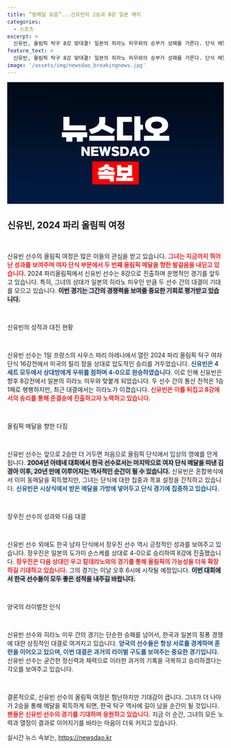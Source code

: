 ```yaml
---
title: “동메달 잊음”...신유빈의 2승과 8강 일본 매치
categories:
  - 스포츠
excerpt: >
  신유빈, 올림픽 탁구 8강 맞대결! 일본의 히라노 미우와의 승부가 성패를 가른다. 단식 메달을 향해 두 번의 승리만을 남긴 그녀, 역대급 성과에 기대감을 증폭시킨다!
feature_text: >
  신유빈, 올림픽 탁구 8강 맞대결! 일본의 히라노 미우와의 승부가 성패를 가른다. 단식 메달을 향해 두 번의 승리만을 남긴 그녀, 역대급 성과에 기대감을 증폭시킨다!
image: '/assets/img/newsdao_breakingnews.jpg'
---
```


<p><img src="/assets/img/newsdao_breakingnews.jpg" alt="firstkoreanews 속보" /></p>

<h2 data-ke-size="size26">신유빈, 2024 파리 올림픽 여정</h2>

<p data-ke-size="size16">&nbsp;</p>

<p>신유빈 선수의 올림픽 여정은 많은 이들의 관심을 받고 있습니다. <b><span style="color: #ee2323;">그녀는 지금까지 뛰어난 성과를 보여주며 여자 단식 부문에서 두 번째 올림픽 메달을 향한 발걸음을 내딛고 있습니다.</span></b> 2024 파리올림픽에서 신유빈 선수는 8강으로 진출하며 운명적인 경기를 앞두고 있습니다. 특히, 그녀의 상대가 일본의 히라노 미우인 만큼 두 선수 간의 대결이 기대를 모으고 있습니다. <b><span style="background-color: #21538527;">이번 경기는 그간의 경쟁력을 보여줄 중요한 기회로 평가받고 있습니다.</span></b></p>

<p data-ke-size="size16">&nbsp;</p>

<p>신유빈의 성적과 대진 현황</p>

<p data-ke-size="size16">&nbsp;</p>

<p>신유빈 선수는 1일 프랑스의 사우스 파리 아레나에서 열린 2024 파리 올림픽 탁구 여자 단식 16강전에서 미국의 릴리 장을 상대로 압도적인 승리를 거두었습니다. <b><span style="color: #1a5490;">신유빈은 4세트 모두에서 상대방에게 우위를 점하며 4-0으로 완승하였습니다.</span></b> 이로 인해 신유빈은 향후 8강전에서 일본의 히라노 미우와 맞붙게 되었습니다. 두 선수 간의 통산 전적은 1승 1패로 팽팽하지만, 최근 대결에서는 히라노가 이겼습니다. <b><span style="color: #ee2323;">신유빈은 이를 뒤집고 8강에서의 승리를 통해 준결승에 진출하고자 노력하고 있습니다.</span></b></p>

<p data-ke-size="size16">&nbsp;</p>

<p>올림픽 메달을 향한 다짐</p>

<p data-ke-size="size16">&nbsp;</p>

<p>신유빈 선수는 앞으로 2승만 더 거두면 처음으로 올림픽 단식에서 입상의 영예를 안게 됩니다. <b><span style="background-color: #21538527;">2004년 아테네 대회에서 한국 선수로서는 마지막으로 여자 단식 메달을 따낸 김경아 이후, 20년 만에 이루어지는 역사적인 순간이 될 수 있습니다.</span></b> 신유빈은 혼합복식에서 이미 동메달을 획득했지만, 그녀는 단식에 대한 집중과 목표 설정을 간직하고 있습니다. <b><span style="color: #1a5490;">신유빈은 시상식에서 받은 메달을 가방에 넣어두고 단식 경기에 집중하고 있습니다.</span></b></p>

<p data-ke-size="size16">&nbsp;</p>

<p>장우진 선수의 성과와 다음 대결</p>

<p data-ke-size="size16">&nbsp;</p>

<p>신유빈 선수 외에도 한국 남자 단식에서 장우진 선수 역시 긍정적인 성과를 보여주고 있습니다. 장우진은 일본의 도가미 순스케를 상대로 4-0으로 승리하여 8강에 진출했습니다. <b><span style="color: #ee2323;">장우진은 다음 상대인 우고 칼데라노와의 경기를 통해 올림픽의 가능성을 더욱 확장하길 기대하고 있습니다.</span></b> 그의 경기는 이날 오후 6시에 시작될 예정입니다. <b><span style="background-color: #21538527;">이번 대회에서 한국 선수들이 모두 좋은 성적을 내주길 바랍니다.</span></b></p>

<p data-ke-size="size16">&nbsp;</p>

<p>양국의 라이벌전 인식</p>

<p data-ke-size="size16">&nbsp;</p>

<p>신유빈 선수와 히라노 미우 간의 경기는 단순한 승패를 넘어서, 한국과 일본의 핑퐁 경쟁에 대한 상징적인 대결로 여겨지고 있습니다. <b><span style="color: #1a5490;">양국의 선수들은 항상 서로를 경계하며 훈련을 이어오고 있으며, 이번 대결은 과거의 라이벌 구도를 보여주는 중요한 경기입니다.</span></b> 신유빈 선수는 굳건한 정신력과 체력으로 이러한 과거의 기록을 극복하고 승리하겠다는 각오를 보여주고 있습니다. </p>

<p data-ke-size="size16">&nbsp;</p>

<p>결론적으로, 신유빈 선수의 올림픽 여정은 험난하지만 기대감이 큽니다. 그녀가 더 나아가 2승을 통해 메달을 획득하게 되면, 한국 탁구 역사에 길이 남을 순간이 될 것입니다. <b><span style="color: #ee2323;">팬들은 신유빈 선수의 경기를 기대하며 응원하고 있습니다.</span></b> 지금 이 순간, 그녀의 모든 노력과 열정이 결과로 이어지기를 바라는 마음이 더욱 커지고 있습니다.</p>
실시간 뉴스 속보는, <a href="https://newsdao.kr" rel="dofollow">https://newsdao.kr</a>


